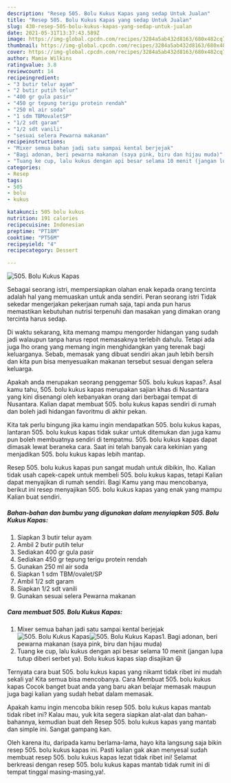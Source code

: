 ```yaml
---
description: "Resep 505. Bolu Kukus Kapas yang sedap Untuk Jualan"
title: "Resep 505. Bolu Kukus Kapas yang sedap Untuk Jualan"
slug: 430-resep-505-bolu-kukus-kapas-yang-sedap-untuk-jualan
date: 2021-05-31T13:37:43.589Z
image: https://img-global.cpcdn.com/recipes/3284a5ab432d8163/680x482cq70/505-bolu-kukus-kapas-foto-resep-utama.jpg
thumbnail: https://img-global.cpcdn.com/recipes/3284a5ab432d8163/680x482cq70/505-bolu-kukus-kapas-foto-resep-utama.jpg
cover: https://img-global.cpcdn.com/recipes/3284a5ab432d8163/680x482cq70/505-bolu-kukus-kapas-foto-resep-utama.jpg
author: Mamie Wilkins
ratingvalue: 3.8
reviewcount: 14
recipeingredient:
- "3 butir telur ayam"
- "2 butir putih telur"
- "400 gr gula pasir"
- "450 gr tepung terigu protein rendah"
- "250 ml air soda"
- "1 sdm TBMovaletSP"
- "1/2 sdt garam"
- "1/2 sdt vanili"
- "sesuai selera Pewarna makanan"
recipeinstructions:
- "Mixer semua bahan jadi satu sampai kental berjejak"
- "Bagi adonan, beri pewarna makanan (saya pink, biru dan hijau muda)"
- "Tuang ke cup, lalu kukus dengan api besar selama 10 menit (jangan lupa tutup diberi serbet ya). Bolu kukus kapas siap disajikan 😃"
categories:
- Resep
tags:
- 505
- bolu
- kukus

katakunci: 505 bolu kukus 
nutrition: 191 calories
recipecuisine: Indonesian
preptime: "PT18M"
cooktime: "PT56M"
recipeyield: "4"
recipecategory: Dessert

---
```



![505. Bolu Kukus Kapas](https://img-global.cpcdn.com/recipes/3284a5ab432d8163/680x482cq70/505-bolu-kukus-kapas-foto-resep-utama.jpg)

Sebagai seorang istri, mempersiapkan olahan enak kepada orang tercinta adalah hal yang memuaskan untuk anda sendiri. Peran seorang istri Tidak sekedar mengerjakan pekerjaan rumah saja, tapi anda pun harus memastikan kebutuhan nutrisi terpenuhi dan masakan yang dimakan orang tercinta harus sedap.

Di waktu  sekarang, kita memang mampu mengorder hidangan yang sudah jadi walaupun tanpa harus repot memasaknya terlebih dahulu. Tetapi ada juga lho orang yang memang ingin menghidangkan yang terenak bagi keluarganya. Sebab, memasak yang dibuat sendiri akan jauh lebih bersih dan kita pun bisa menyesuaikan makanan tersebut sesuai dengan selera keluarga. 



Apakah anda merupakan seorang penggemar 505. bolu kukus kapas?. Asal kamu tahu, 505. bolu kukus kapas merupakan sajian khas di Nusantara yang kini disenangi oleh kebanyakan orang dari berbagai tempat di Nusantara. Kalian dapat membuat 505. bolu kukus kapas sendiri di rumah dan boleh jadi hidangan favoritmu di akhir pekan.

Kita tak perlu bingung jika kamu ingin mendapatkan 505. bolu kukus kapas, lantaran 505. bolu kukus kapas tidak sukar untuk ditemukan dan juga kamu pun boleh membuatnya sendiri di tempatmu. 505. bolu kukus kapas dapat dimasak lewat beraneka cara. Saat ini telah banyak cara kekinian yang menjadikan 505. bolu kukus kapas lebih mantap.

Resep 505. bolu kukus kapas pun sangat mudah untuk dibikin, lho. Kalian tidak usah capek-capek untuk membeli 505. bolu kukus kapas, tetapi Kalian dapat menyajikan di rumah sendiri. Bagi Kamu yang mau mencobanya, berikut ini resep menyajikan 505. bolu kukus kapas yang enak yang mampu Kalian buat sendiri.

<!--inarticleads1-->

##### Bahan-bahan dan bumbu yang digunakan dalam menyiapkan 505. Bolu Kukus Kapas:

1. Siapkan 3 butir telur ayam
1. Ambil 2 butir putih telur
1. Sediakan 400 gr gula pasir
1. Sediakan 450 gr tepung terigu protein rendah
1. Gunakan 250 ml air soda
1. Siapkan 1 sdm TBM/ovalet/SP
1. Ambil 1/2 sdt garam
1. Siapkan 1/2 sdt vanili
1. Gunakan sesuai selera Pewarna makanan




<!--inarticleads2-->

##### Cara membuat 505. Bolu Kukus Kapas:

1. Mixer semua bahan jadi satu sampai kental berjejak
<img src="https://img-global.cpcdn.com/steps/4e02a66a160be8b6/160x128cq70/505-bolu-kukus-kapas-langkah-memasak-1-foto.jpg" alt="505. Bolu Kukus Kapas"><img src="https://img-global.cpcdn.com/steps/3f2abf811af2a9cd/160x128cq70/505-bolu-kukus-kapas-langkah-memasak-1-foto.jpg" alt="505. Bolu Kukus Kapas">1. Bagi adonan, beri pewarna makanan (saya pink, biru dan hijau muda)
1. Tuang ke cup, lalu kukus dengan api besar selama 10 menit (jangan lupa tutup diberi serbet ya). Bolu kukus kapas siap disajikan 😃




Ternyata cara buat 505. bolu kukus kapas yang nikamt tidak ribet ini mudah sekali ya! Kita semua bisa mencobanya. Cara Membuat 505. bolu kukus kapas Cocok banget buat anda yang baru akan belajar memasak maupun juga bagi kalian yang sudah hebat dalam memasak.

Apakah kamu ingin mencoba bikin resep 505. bolu kukus kapas mantab tidak ribet ini? Kalau mau, yuk kita segera siapkan alat-alat dan bahan-bahannya, kemudian buat deh Resep 505. bolu kukus kapas yang mantab dan simple ini. Sangat gampang kan. 

Oleh karena itu, daripada kamu berlama-lama, hayo kita langsung saja bikin resep 505. bolu kukus kapas ini. Pasti kalian gak akan menyesal sudah membuat resep 505. bolu kukus kapas lezat tidak ribet ini! Selamat berkreasi dengan resep 505. bolu kukus kapas mantab tidak rumit ini di tempat tinggal masing-masing,ya!.

